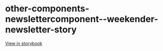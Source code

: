 # other-components-newslettercomponent--weekender-newsletter-story

[View in storybook](https://raw.githack.com/Independent-Digital-News-and-Media-Ltd/standard-pwamp-sb/PR-710-sb/index.html?path=/story/other-components-newslettercomponent--weekender-newsletter-story)